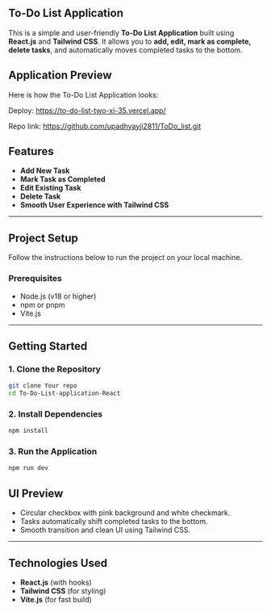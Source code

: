 ## To-Do List Application

This is a simple and user-friendly **To-Do List Application** built using **React.js** and **Tailwind CSS**. It allows you to **add, edit, mark as complete, delete tasks**, and automatically moves completed tasks to the bottom.

## Application Preview

Here is how the To-Do List Application looks:

Deploy: https://to-do-list-two-xi-35.vercel.app/

Repo link: https://github.com/upadhyayji2811/ToDo_list.git

## Features

- **Add New Task**
- **Mark Task as Completed**
- **Edit Existing Task**
- **Delete Task**
- **Smooth User Experience with Tailwind CSS**

---

## Project Setup

Follow the instructions below to run the project on your local machine.

### Prerequisites

- Node.js (v18 or higher)
- npm or pnpm
- Vite.js

---

## Getting Started

### 1. Clone the Repository

```bash
git clone Your repo
cd To-Do-List-application-React
```

### 2. Install Dependencies

```bash
npm install
```

### 3. Run the Application

```bash
npm run dev
```

##  UI Preview

-  Circular checkbox with pink background and white checkmark.
-  Tasks automatically shift completed tasks to the bottom.
-  Smooth transition and clean UI using Tailwind CSS.

---

## Technologies Used

- **React.js** (with hooks)
- **Tailwind CSS** (for styling)
- **Vite.js** (for fast build)
